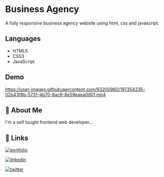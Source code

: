 # Business Agency

A fully responsive business agency website using html, css and javascript.

## Languages

- HTML5
- CSS3
- JavaScript

## Demo

https://user-images.githubusercontent.com/93200960/197354235-02b43f8b-5731-4b70-8ac6-8e59eaea0d01.mp4

## 🚀 About Me

I'm a self tought frontend web developer...

## 🔗 Links

[![portfolio](https://img.shields.io/badge/my_portfolio-000?style=for-the-badge&logo=ko-fi&logoColor=white)](https://portfolio-me-karanchandekar.vercel.app/)

[![linkedin](https://img.shields.io/badge/linkedin-0A66C2?style=for-the-badge&logo=linkedin&logoColor=white)](https://www.linkedin.com/in/karan-chandekar-a87263219/)

[![twitter](https://img.shields.io/badge/twitter-1DA1F2?style=for-the-badge&logo=twitter&logoColor=white)](https://twitter.com/karanchandekar1)
